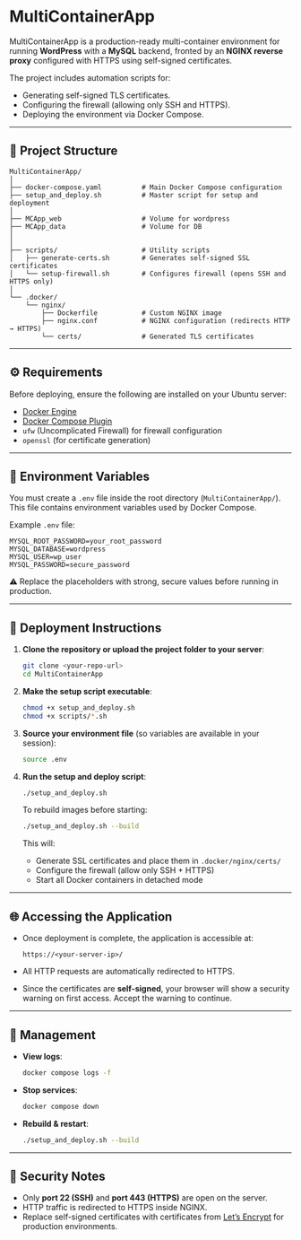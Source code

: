 # MultiContainerApp

MultiContainerApp is a production-ready multi-container environment for running **WordPress** with a **MySQL** backend, fronted by an **NGINX reverse proxy** configured with HTTPS using self-signed certificates.

The project includes automation scripts for:

* Generating self-signed TLS certificates.
* Configuring the firewall (allowing only SSH and HTTPS).
* Deploying the environment via Docker Compose.

---

## 📂 Project Structure

```
MultiContainerApp/
│
├── docker-compose.yaml          # Main Docker Compose configuration
├── setup_and_deploy.sh          # Master script for setup and deployment
│
├── MCApp_web                    # Volume for wordpress
├── MCApp_data                   # Volume for DB
│
│
├── scripts/                     # Utility scripts
│   ├── generate-certs.sh        # Generates self-signed SSL certificates
│   └── setup-firewall.sh        # Configures firewall (opens SSH and HTTPS only)
│
└── .docker/
    └── nginx/
        ├── Dockerfile           # Custom NGINX image
        ├── nginx.conf           # NGINX configuration (redirects HTTP → HTTPS)
        └── certs/               # Generated TLS certificates
```

---

## ⚙️ Requirements

Before deploying, ensure the following are installed on your Ubuntu server:

* [Docker Engine](https://docs.docker.com/engine/install/ubuntu/)
* [Docker Compose Plugin](https://docs.docker.com/compose/install/linux/)
* `ufw` (Uncomplicated Firewall) for firewall configuration
* `openssl` (for certificate generation)

---

## 📄 Environment Variables

You must create a `.env` file inside the root directory (`MultiContainerApp/`).
This file contains environment variables used by Docker Compose.

Example `.env` file:

```env
MYSQL_ROOT_PASSWORD=your_root_password
MYSQL_DATABASE=wordpress
MYSQL_USER=wp_user
MYSQL_PASSWORD=secure_password
```

⚠️ Replace the placeholders with strong, secure values before running in production.

---

## 🚀 Deployment Instructions

1. **Clone the repository or upload the project folder to your server**:

   ```bash
   git clone <your-repo-url>
   cd MultiContainerApp
   ```

2. **Make the setup script executable**:

   ```bash
   chmod +x setup_and_deploy.sh
   chmod +x scripts/*.sh
   ```

3. **Source your environment file** (so variables are available in your session):

   ```bash
   source .env
   ```

4. **Run the setup and deploy script**:

   ```bash
   ./setup_and_deploy.sh
   ```

   To rebuild images before starting:

   ```bash
   ./setup_and_deploy.sh --build
   ```

   This will:

   * Generate SSL certificates and place them in `.docker/nginx/certs/`
   * Configure the firewall (allow only SSH + HTTPS)
   * Start all Docker containers in detached mode

---

## 🌐 Accessing the Application

* Once deployment is complete, the application is accessible at:

  ```
  https://<your-server-ip>/
  ```

* All HTTP requests are automatically redirected to HTTPS.

* Since the certificates are **self-signed**, your browser will show a security warning on first access. Accept the warning to continue.

---

## 🔧 Management

* **View logs**:

  ```bash
  docker compose logs -f
  ```

* **Stop services**:

  ```bash
  docker compose down
  ```

* **Rebuild & restart**:

  ```bash
  ./setup_and_deploy.sh --build
  ```

---

## 🔐 Security Notes

* Only **port 22 (SSH)** and **port 443 (HTTPS)** are open on the server.
* HTTP traffic is redirected to HTTPS inside NGINX.
* Replace self-signed certificates with certificates from [Let’s Encrypt](https://letsencrypt.org/) for production environments.